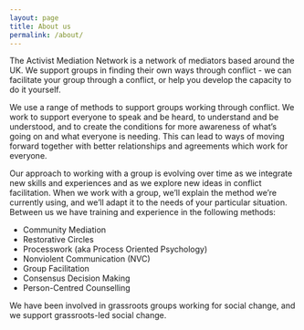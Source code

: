 ```yaml
---
layout: page
title: About us
permalink: /about/
---
```


The Activist Mediation Network is a network of mediators based around the UK. We support groups in finding their own ways through conflict - we can facilitate your group through a conflict, or help you develop the capacity to do it yourself.

We use a range of methods to support groups working through conflict. We work to support everyone to speak and be heard, to understand and be understood, and to create the conditions for more awareness of what’s going on and what everyone is needing. This can lead to ways of moving forward together with better relationships and agreements which work for everyone.

Our approach to working with a group is evolving over time as we integrate new skills and experiences and as we explore new ideas in conflict facilitation. When we work with a group, we’ll explain the method we’re currently using, and we’ll adapt it to the needs of your particular situation. Between us we have training and experience in the following methods: 

* Community Mediation
* Restorative Circles
* Processwork (aka Process Oriented Psychology)
* Nonviolent Communication (NVC)
* Group Facilitation
* Consensus Decision Making
* Person-Centred Counselling

We have been involved in grassroots groups working for social change, and we support grassroots-led social change.
